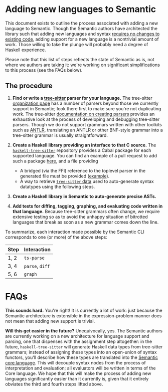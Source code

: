 # Adding new languages to Semantic

This document exists to outline the process associated with adding a new language to Semantic. Though the Semantic authors have architected the library such that adding new languages and syntax [requires no changes to existing code](https://en.wikipedia.org/wiki/Expression_problem), adding support for a new language is a nontrivial amount of work. Those willing to take the plunge will probably need a degree of Haskell experience.

Please note that this list of steps reflects the state of Semantic as is, not where we authors are taking it: we're working on significant simplifications to this process (see the FAQs below).

## The procedure

1. **Find or write a [tree-sitter](https://tree-sitter.github.io) parser for your language.** The tree-sitter [organization page](https://github.com/tree-sitter) has a number of parsers beyond those we currently support in Semantic; look there first to make sure you're not duplicating work. The tree-sitter [documentation on creating parsers](http://tree-sitter.github.io/tree-sitter/creating-parsers) provides an exhaustive look at the process of developing and debugging tree-sitter parsers. Though we do not support grammars written with other toolkits such as [ANTLR](https://www.antlr.org), translating an ANTLR or other BNF-style grammar into a tree-sitter grammar is usually straightforward.
2. **Create a Haskell library providing an interface to that C source.** The [`haskell-tree-sitter`](https://github.com/tree-sitter/haskell-tree-sitter) repository provides a Cabal package for each supported language. You can find an example of a pull request to add such a package [here](https://github.com/tree-sitter/haskell-tree-sitter/pull/276/files), and a file providing  
    - A bridged (via the FFI) reference to the toplevel parser in the generated file must be provided ([example](https://github.com/tree-sitter/haskell-tree-sitter/blob/master/tree-sitter-json/TreeSitter/JSON.hs#L11)). 
    - A way to retrieve [`tree-sitter` data](https://github.com/tree-sitter/haskell-tree-sitter/blob/master/tree-sitter-json/TreeSitter/JSON.hs#L13-L14) used to auto-generate syntax datatypes using the following steps.
3. **Create a Haskell library in Semantic to auto-generate precise ASTs.** 

5. **Add tests for diffing, tagging, graphing, and evaluating code written in that language.** Because tree-sitter grammars often change, we require extensive testing so as to avoid the unhappy situation of bitrotted languages that break as soon as a new grammar comes down the line.

To summarize, each interaction made possible by the Semantic CLI corresponds to one (or more) of the above steps:

| Step | Interaction     |
|------|-----------------|
| 1, 2 | `ts-parse`      |
| 3, 4 | `parse`, `diff` |
| 5, 6 | `graph`         |


# FAQs

**This sounds hard.** You're right! It is currently a lot of work: just because the Semantic architecture is extensible in the expression-problem manner does not mean that adding new support is trivial.

**Will this get easier in the future?** Unequivocally, yes. The Semantic authors are currently working on a new architecture for language support and parsing, one that dispenses with the assignment step altogether: in the future, `haskell-tree-sitter` will generate Haskell data types from tree-sitter grammars; instead of assigning these types into an open-union of syntax functors, you'll describe how these types are translated into the [Semantic core language](https://github.com/github/semantic/blob/master/semantic-core/src/Data/Core.hs). This will decouple syntax nodes from the process of interpretation and evaluation; all evaluators will be written in terms of the Core language. We hope that this will make the process of adding new languages significantly easier than it currently is, given that it entirely obviates the third and fourth steps lifted above.
